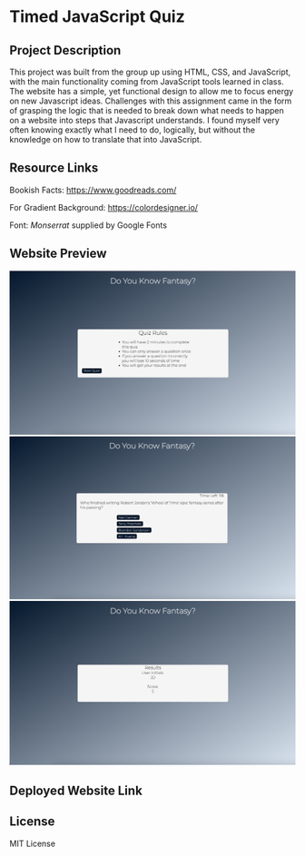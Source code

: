 # Timed JavaScript Quiz

## Project Description

This project was built from the group up using HTML, CSS, and JavaScript, with the main functionality coming from JavaScript tools learned in class. The website has a simple, yet functional design to allow me to focus energy on new Javascript ideas. Challenges with this assignment came in the form of grasping the logic that is needed to break down what needs to happen on a website into steps that Javascript understands. I found myself very often knowing exactly what I need to do, logically, but without the knowledge on how to translate that into JavaScript.

## Resource Links

Bookish Facts: https://www.goodreads.com/

For Gradient Background: https://colordesigner.io/

Font: <i>Monserrat</i> supplied by Google Fonts

## Website Preview

<img src="Assets/images/rule-page.png">
<br>
<img src="Assets/images/question-page.png">
<br>
<img src= "Assets/images/results-page.png">

## Deployed Website Link




## License

MIT License



